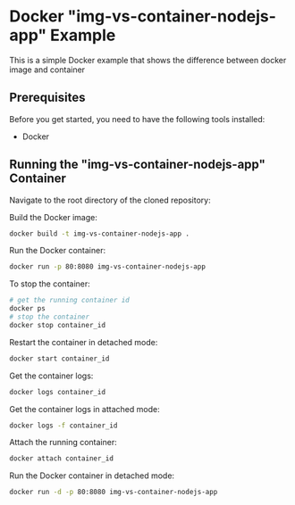 # Docker "img-vs-container-nodejs-app" Example

This is a simple Docker example that shows the difference between docker image and container

## Prerequisites

Before you get started, you need to have the following tools installed:

- Docker

## Running the "img-vs-container-nodejs-app" Container

Navigate to the root directory of the cloned repository:

Build the Docker image:

```bash
docker build -t img-vs-container-nodejs-app .
```

Run the Docker container:

```bash
docker run -p 80:8080 img-vs-container-nodejs-app
```

To stop the container:

```bash
# get the running container id
docker ps
# stop the container
docker stop container_id
```

Restart the container in detached mode:

```bash
docker start container_id
```

Get the container logs:

```bash
docker logs container_id
```

Get the container logs in attached mode:

```bash
docker logs -f container_id
```

Attach the running container:

```bash
docker attach container_id
```

Run the Docker container in detached mode:

```bash
docker run -d -p 80:8080 img-vs-container-nodejs-app
```
